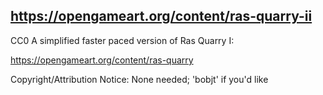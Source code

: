 ## https://opengameart.org/content/ras-quarry-ii
CC0
A simplified faster paced version of Ras Quarry I: 

https://opengameart.org/content/ras-quarry

Copyright/Attribution Notice: 
None needed; 'bobjt' if you'd like
